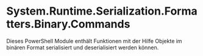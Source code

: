 # System.Runtime.Serialization.Formatters.Binary.Commands
 Dieses PowerShell Module enthält Funktionen mit der Hilfe Objekte im binären Format serialisiert und deserialisiert werden können.
